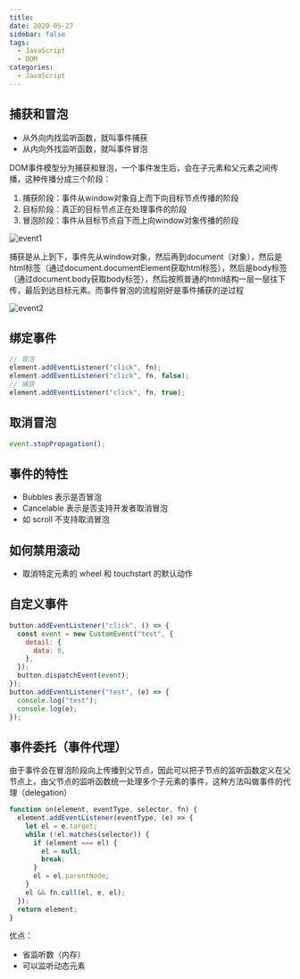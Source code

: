 ```yaml
---
title:
date: 2020-05-27
sidebar: false
tags:
  - JavaScript
  - DOM
categories:
  - JavaScript
---
```


## 捕获和冒泡

- 从外向内找监听函数，就叫事件捕获
- 从内向外找监听函数，就叫事件冒泡

DOM事件模型分为捕获和冒泡，一个事件发生后，会在子元素和父元素之间传播，这种传播分成三个阶段：

1. 捕获阶段：事件从window对象自上而下向目标节点传播的阶段
2. 目标阶段：真正的目标节点正在处理事件的阶段
3. 冒泡阶段：事件从目标节点自下而上向window对象传播的阶段

![event1](https://user-gold-cdn.xitu.io/2018/11/9/166f81f3e0d2d1ca?imageView2/0/w/1280/h/960/format/webp/ignore-error/1)

捕获是从上到下，事件先从window对象，然后再到document（对象），然后是html标签（通过document.documentElement获取html标签），然后是body标签（通过document.body获取body标签），然后按照普通的html结构一层一层往下传，最后到达目标元素。而事件冒泡的流程刚好是事件捕获的逆过程


![event2](https://i.loli.net/2020/05/27/N1TulODL27c3gkx.png)

## 绑定事件

```javascript
// 冒泡
element.addEventListener("click", fn);
element.addEventListener("click", fn, false);
// 捕获
element.addEventListener("click", fn, true);
```

## 取消冒泡

```javascript
event.stopPropagation();
```

## 事件的特性

- Bubbles 表示是否冒泡
- Cancelable 表示是否支持开发者取消冒泡
- 如 scroll 不支持取消冒泡

## 如何禁用滚动

- 取消特定元素的 wheel 和 touchstart 的默认动作

## 自定义事件

```javascript
button.addEventListener("click", () => {
  const event = new CustomEvent("test", {
    detail: {
      data: 0,
    },
  });
  button.dispatchEvent(event);
});
button.addEventListener("test", (e) => {
  console.log("test");
  console.log(e);
});
```

## 事件委托（事件代理）

由于事件会在冒泡阶段向上传播到父节点，因此可以把子节点的监听函数定义在父节点上，由父节点的监听函数统一处理多个子元素的事件，这种方法叫做事件的代理（delegation）

```javascript
function on(element, eventType, selector, fn) {
  element.addEventListener(eventType, (e) => {
    let el = e.target;
    while (!el.matches(selector)) {
      if (element === el) {
        el = null;
        break;
      }
      el = el.parentNode;
    }
    el && fn.call(el, e, el);
  });
  return element;
}
```

优点：

- 省监听数（内存）
- 可以监听动态元素
